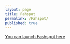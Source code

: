 ```yaml
---
layout: page
title: Fahspot
permalink: /Fahspot/
published: true
---
```


[You can launch Fashspot here](http://127.0.0.1:4000/fahspot/Fahspot.html)